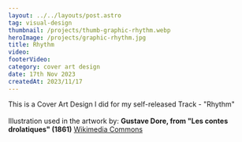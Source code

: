 ```yaml
---
layout: ../../layouts/post.astro
tag: visual-design
thumbnail: /projects/thumb-graphic-rhythm.webp
heroImage: /projects/graphic-rhythm.jpg
title: Rhythm
video:
footerVideo: 
category: cover art design
date: 17th Nov 2023
createdAt: 2023/11/17
---
```

<div>
This is a Cover Art Design I did for my self-released Track - "Rhythm"
</div>
<br>
<div>
Illustration used in the artwork by: <b>Gustave Dore, from "Les contes drolatiques" (1861)</b> <a href="https://commons.wikimedia.org/wiki/Main_Page">Wikimedia Commons</a>
</div>